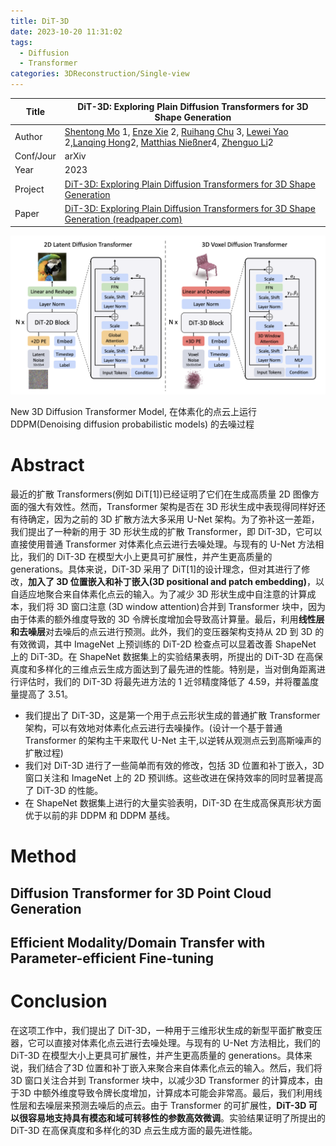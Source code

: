 ```yaml
---
title: DiT-3D
date: 2023-10-20 11:31:02
tags:
  - Diffusion
  - Transformer
categories: 3DReconstruction/Single-view
---
```


| Title     | DiT-3D: Exploring Plain Diffusion Transformers for 3D Shape Generation                                                                                                                                                                                                                                                                                                                                                                                                                              |
| --------- | --------------------------------------------------------------------------------------------------------------------------------------------------------------------------------------------------------------------------------------------------------------------------------------------------------------------------------------------------------------------------------------------------------------------------------------------------------------------------------------------------- |
| Author    | [Shentong Mo](https://scholar.google.com/citations?user=6aYncPAAAAAJ&hl=en/) 1, [Enze Xie](https://xieenze.github.io/) 2, [Ruihang Chu](http://ruihangchu.com/) 3, [Lewei Yao](https://scholar.google.com/citations?user=hqDyTg8AAAAJ&hl=en/) 2,[Lanqing Hong](https://scholar.google.com.sg/citations?user=2p7x6OUAAAAJ&hl=en/)2, [Matthias Nießner](https://scholar.google.com/citations?user=eUtEs6YAAAAJ&hl=en/)4, [Zhenguo Li](https://scholar.google.com/citations?user=XboZC1AAAAAJ&hl=en/)2 |
| Conf/Jour | arXiv                                                                                                                                                                                                                                                                                                                                                                                                                                                                                               |
| Year      | 2023                                                                                                                                                                                                                                                                                                                                                                                                                                                                                                |
| Project   | [DiT-3D: Exploring Plain Diffusion Transformers for 3D Shape Generation](https://dit-3d.github.io/)                                                                                                                                                                                                                                                                                                                                                                                                 |
| Paper     | [DiT-3D: Exploring Plain Diffusion Transformers for 3D Shape Generation (readpaper.com)](https://readpaper.com/pdf-annotate/note?pdfId=4776143720479195137&noteId=2011558450133224704)                                                                                                                                                                                                                                                                                                              |

![image.png|666](https://raw.githubusercontent.com/qiyun71/Blog_images/main/pictures/20231019170328.png)

New 3D Diffusion Transformer Model, 在体素化的点云上运行 DDPM(Denoising diffusion probabilistic models) 的去噪过程

<!-- more -->

# Abstract

最近的扩散 Transformers(例如 DiT[1])已经证明了它们在生成高质量 2D 图像方面的强大有效性。然而，Transformer 架构是否在 3D 形状生成中表现得同样好还有待确定，因为之前的 3D 扩散方法大多采用 U-Net 架构。为了弥补这一差距，我们提出了一种新的用于 3D 形状生成的扩散 Transformer，即 DiT-3D，它可以直接使用普通 Transformer 对体素化点云进行去噪处理。与现有的 U-Net 方法相比，我们的 DiT-3D 在模型大小上更具可扩展性，并产生更高质量的 generations。具体来说，DiT-3D 采用了 DiT[1]的设计理念，但对其进行了修改，**加入了 3D 位置嵌入和补丁嵌入(3D positional and patch embedding)**，以自适应地聚合来自体素化点云的输入。为了减少 3D 形状生成中自注意的计算成本，我们将 3D 窗口注意 (3D window attention)合并到 Transformer 块中，因为由于体素的额外维度导致的 3D 令牌长度增加会导致高计算量。最后，利用**线性层和去噪层**对去噪后的点云进行预测。此外，我们的变压器架构支持从 2D 到 3D 的有效微调，其中 ImageNet 上预训练的 DiT-2D 检查点可以显着改善 ShapeNet 上的 DiT-3D。在 ShapeNet 数据集上的实验结果表明，所提出的 DiT-3D 在高保真度和多样化的三维点云生成方面达到了最先进的性能。特别是，当对倒角距离进行评估时，我们的 DiT-3D 将最先进方法的 1 近邻精度降低了 4.59，并将覆盖度量提高了 3.51。

- 我们提出了 DiT-3D，这是第一个用于点云形状生成的普通扩散 Transformer 架构，可以有效地对体素化点云进行去噪操作。(设计一个基于普通 Transformer 的架构主干来取代 U-Net 主干,以逆转从观测点云到高斯噪声的扩散过程)
- 我们对 DiT-3D 进行了一些简单而有效的修改，包括 3D 位置和补丁嵌入，3D 窗口关注和 ImageNet 上的 2D 预训练。这些改进在保持效率的同时显著提高了 DiT-3D 的性能。
- 在 ShapeNet 数据集上进行的大量实验表明，DiT-3D 在生成高保真形状方面优于以前的非 DDPM 和 DDPM 基线。

# Method


## Diffusion Transformer for 3D Point Cloud Generation



## Efficient Modality/Domain Transfer with Parameter-efficient Fine-tuning


# Conclusion

在这项工作中，我们提出了 DiT-3D，一种用于三维形状生成的新型平面扩散变压器，它可以直接对体素化点云进行去噪处理。与现有的 U-Net 方法相比，我们的 DiT-3D 在模型大小上更具可扩展性，并产生更高质量的 generations。具体来说，我们结合了3D 位置和补丁嵌入来聚合来自体素化点云的输入。然后，我们将3D 窗口关注合并到 Transformer 块中，以减少3D Transformer 的计算成本，由于3D 中额外维度导致令牌长度增加，计算成本可能会非常高。最后，我们利用线性层和去噪层来预测去噪后的点云。由于 Transformer 的可扩展性，**DiT-3D 可以很容易地支持具有模态和域可转移性的参数高效微调**。实验结果证明了所提出的 DiT-3D 在高保真度和多样化的3D 点云生成方面的最先进性能。